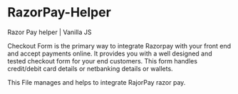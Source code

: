 # RazorPay-Helper
Razor Pay helper | Vanilla JS

Checkout Form is the primary way to integrate Razorpay with your front end and accept payments online.
It provides you with a well designed and tested checkout form for your end customers. This form handles credit/debit card details or netbanking details or wallets.

This File manages and helps to integrate RajorPay razor pay.
